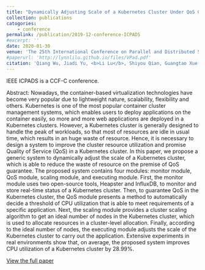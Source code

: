 ```yaml
---
title: "Dynamically Adjusting Scale of a Kubernetes Cluster Under QoS Guarantee"
collection: publications
catogories: 
    - conference
permalink: /publication/2019-12-conference-ICPADS
#excerpt: ''
date: 2020-01-30
venue: 'The 25th International Conference on Parallel and Distributed Systems (IEEE ICPADS 2019)'
#paperurl: 'http://lynnlilu.github.io/files/VPad.pdf'
citation: 'Qiang Wu, Jiadi Yu, <b>Li Lu</b>, Shiyou Qian, Guangtao Xue. &quot; Dynamically Adjusting Scale of a Kubernetes Cluster Under QoS Guarantee.&quot; <i>Proceedings of International Conference on Parallel and Distributed Systems (IEEE ICPADS)</i>. Tianjin, China. pp. 193-200. 2019. doi: 10.1109/ICPADS47876.2019.00037.'
---
```


IEEE ICPADS is a CCF-C conference.

Abstract: Nowadays, the container-based virtualization technologies have become very popular due to lightweight nature, scalability, flexibility and others. Kubernetes is one of the most popular container cluster management systems, which enables users to deploy applications on the container easily, so more and more web applications are deployed in a Kubernetes clusters. However, a Kubernetes cluster is generally designed to handle the peak of workloads, so that most of resources are idle in usual time, which results in an huge waste of resource. Hence, it is necessary to design a system to improve the cluster resource utilization and promise Quality of Service (QoS) in a Kubernetes cluster. In this paper, we propose a generic system to dynamically adjust the scale of a Kubernetes cluster, which is able to reduce the waste of resource on the premise of QoS guarantee. The proposed system contains four modules: monitor module, QoS module, scaling module, and executing module. First, the monitor module uses two open-source tools, Heapster and InfluxDB, to monitor and store real-time status of a Kubernetes cluster. Then, to guarantee QoS in the Kubernetes cluster, the QoS module presents a method to automatically decide a threshold of CPU utilization that is able to meet requirements of a specific application. Next, the scaling module provides a cluster scaling algorithm to get an ideal number of nodes in the Kubernetes cluster, which is used to allocate resources in a cluster-level allocation. Finally, according to the ideal number of nodes, the executing module adjusts the scale of the Kubernetes cluster to carry out the application. Extensive experiments in real environments show that, on average, the proposed system improves CPU utilization of a Kubernetes cluster by 28.99%.

[View the full paper](https://www.doi.org/10.1109/ICPADS47876.2019.00037)

